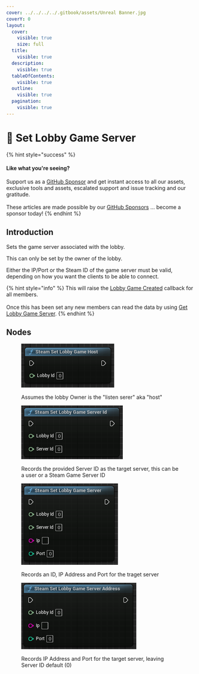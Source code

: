 ```yaml
---
cover: ../../../../.gitbook/assets/Unreal Banner.jpg
coverY: 0
layout:
  cover:
    visible: true
    size: full
  title:
    visible: true
  description:
    visible: true
  tableOfContents:
    visible: true
  outline:
    visible: true
  pagination:
    visible: true
---
```


# 🔵 Set Lobby Game Server

{% hint style="success" %}
#### Like what you're seeing?

Support us as a [GitHub Sponsor](../../../../become-a-sponsor/) and get instant access to all our assets, exclusive tools and assets, escalated support and issue tracking and our gratitude.\
\
These articles are made possible by our [GitHub Sponsors](../../../../become-a-sponsor/) ... become a sponsor today!
{% endhint %}

## Introduction

Sets the game server associated with the lobby.

This can only be set by the owner of the lobby.

Either the IP/Port or the Steam ID of the game server must be valid, depending on how you want the clients to be able to connect.

{% hint style="info" %}
This will raise the [Lobby Game Created](../events/lobby-game-created.md) callback for all members.\
\
Once this has been set any new members can read the data by using [Get Lobby Game  Server](get-lobby-game-server.md).
{% endhint %}

## Nodes

<figure><img src="../../../../.gitbook/assets/image (6) (1) (1) (1) (1) (1) (1).png" alt=""><figcaption><p>Assumes the lobby Owner is the "listen serer" aka "host"</p></figcaption></figure>

<figure><img src="../../../../.gitbook/assets/image (7) (1) (1) (1) (1) (1).png" alt=""><figcaption><p>Records the provided Server ID as the target server, this can be a user or a Steam Game Server ID</p></figcaption></figure>

<figure><img src="../../../../.gitbook/assets/image (8) (1) (1) (1) (1).png" alt=""><figcaption><p>Records an ID, IP Address and Port for the traget server</p></figcaption></figure>

<figure><img src="../../../../.gitbook/assets/image (9) (1) (1) (1) (1).png" alt=""><figcaption><p>Records IP Address and Port for the target server, leaving Server ID default (0)</p></figcaption></figure>
